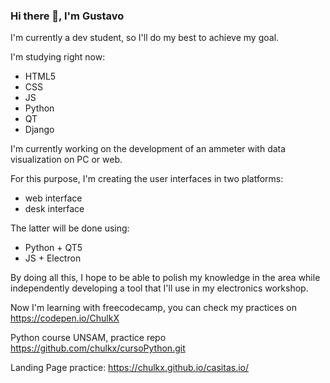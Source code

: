 ### Hi there 👋, I'm Gustavo


I'm currently a dev student, so I'll do my best to achieve my goal.

I'm studying right now:
  * HTML5
  * CSS
  * JS
  * Python
  * QT
  * Django

I'm currently working on the development of an ammeter with data visualization on PC or web.

For this purpose, I'm creating the user interfaces in two platforms:
  * web interface 
  * desk interface

The latter will be done using:
  * Python + QT5
  * JS + Electron

By doing all this, I hope to be able to polish my knowledge in the area while independently
developing a tool that I'll use in my electronics workshop.

Now I'm learning with freecodecamp, you can check my practices on https://codepen.io/ChulkX

Python course UNSAM, practice repo https://github.com/chulkx/cursoPython.git

Landing Page practice: https://chulkx.github.io/casitas.io/


<!--
**chulkx/chulkx** is a ✨ _special_ ✨ repository because its `README.md` (this file) appears on your GitHub profile.

Here are some ideas to get you started:

- 🔭 I’m currently working on ...
- 🌱 I’m currently learning ...
- 👯 I’m looking to collaborate on ...
- 🤔 I’m looking for help with ...
- 💬 Ask me about ...
- 📫 How to reach me: ...
- 😄 Pronouns: ...
- ⚡ Fun fact: ...
-->
